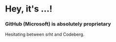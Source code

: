 # Hey, it's ...!

### GitHub (Microsoft) is absolutely proprietary

Hesitating between srht and Codeberg.
